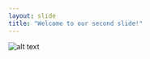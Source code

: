 ```yaml
---
layout: slide
title: "Welcome to our second slide!"
---
```

![alt text](https://scontent-cdt1-1.xx.fbcdn.net/v/t1.0-9/1891166_1414378502147554_480418515_n.jpg?_nc_cat=106&_nc_oc=AQmTQCZQboipI2AQY4ornCaDKphoe_AOhCDfI-cfBRrqZjoMyvpFqJqopbSHcLRT3ys&_nc_ht=scontent-cdt1-1.xx&oh=dd12c54b451438e9f9553b8014ae699e&oe=5E295873)
